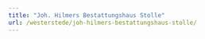 ```yaml
---
title: "Joh. Hilmers Bestattungshaus Stolle"
url: /westerstede/joh-hilmers-bestattungshaus-stolle/
---
```

